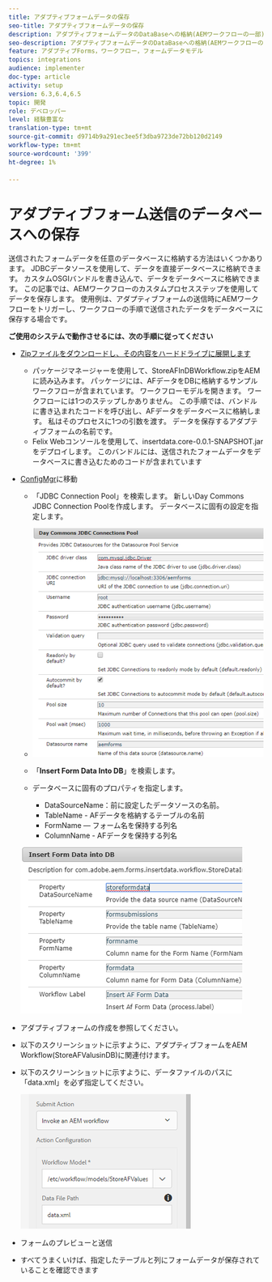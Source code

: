```yaml
---
title: アダプティブフォームデータの保存
seo-title: アダプティブフォームデータの保存
description: アダプティブフォームデータのDataBaseへの格納(AEMワークフローの一部)
seo-description: アダプティブフォームデータのDataBaseへの格納(AEMワークフローの一部)
feature: アダプティブForms，ワークフロー，フォームデータモデル
topics: integrations
audience: implementer
doc-type: article
activity: setup
version: 6.3,6.4,6.5
topic: 開発
role: デベロッパー
level: 経験豊富な
translation-type: tm+mt
source-git-commit: d9714b9a291ec3ee5f3dba9723de72bb120d2149
workflow-type: tm+mt
source-wordcount: '399'
ht-degree: 1%

---
```



# アダプティブフォーム送信のデータベースへの保存

送信されたフォームデータを任意のデータベースに格納する方法はいくつかあります。 JDBCデータソースを使用して、データを直接データベースに格納できます。 カスタムOSGIバンドルを書き込んで、データをデータベースに格納できます。 この記事では、AEMワークフローのカスタムプロセスステップを使用してデータを保存します。
使用例は、アダプティブフォームの送信時にAEMワークフローをトリガーし、ワークフローの手順で送信されたデータをデータベースに保存する場合です。

**ご使用のシステムで動作させるには、次の手順に従ってください**

* [Zipファイルをダウンロードし、その内容をハードドライブに展開します](assets/storeafdataindb.zip)

   * パッケージマネージャーを使用して、StoreAFInDBWorkflow.zipをAEMに読み込みます。 パッケージには、AFデータをDBに格納するサンプルワークフローが含まれています。 ワークフローモデルを開きます。 ワークフローには1つのステップしかありません。 この手順では、バンドルに書き込まれたコードを呼び出し、AFデータをデータベースに格納します。 私はそのプロセスに1つの引数を渡す。 データを保存するアダプティブフォームの名前です。
   * Felix Webコンソールを使用して、insertdata.core-0.0.1-SNAPSHOT.jarをデプロイします。 このバンドルには、送信されたフォームデータをデータベースに書き込むためのコードが含まれています

* [ConfigMgr](http://localhost:4502/system/console/configMgr)に移動

   * 「JDBC Connection Pool」を検索します。 新しいDay Commons JDBC Connection Poolを作成します。 データベースに固有の設定を指定します。

   * ![jdbc接続プール](assets/jdbc-connection-pool.png)
   * 「**Insert Form Data Into DB**」を検索します。
   * データベースに固有のプロパティを指定します。
      * DataSourceName：前に設定したデータソースの名前。
      * TableName - AFデータを格納するテーブルの名前
      * FormName — フォーム名を保持する列名
      * ColumnName - AFデータを保持する列名

   ![insertdata](assets/insertdata.PNG)

* アダプティブフォームの作成を参照してください。

* 以下のスクリーンショットに示すように、アダプティブフォームをAEM Workflow(StoreAFValusinDB)に関連付けます。

* 以下のスクリーンショットに示すように、データファイルのパスに「data.xml」を必ず指定してください。

   ![提出](assets/submissionafforms.png)

* フォームのプレビューと送信

* すべてうまくいけば、指定したテーブルと列にフォームデータが保存されていることを確認できます



